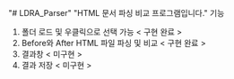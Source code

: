"# LDRA_Parser" 
"HTML 문서 파싱 비교 프로그램입니다."
기능
1. 폴더 로드 및 우클릭으로 선택 가능 < 구현 완료 >
2. Before와 After HTML 파일 파싱 및 비교 < 구현 완료 >
3. 결과창 < 미구현 >
4. 결과 저장 < 미구현 >
